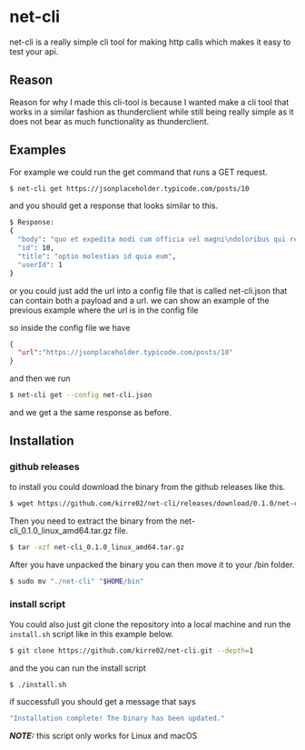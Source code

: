 # net-cli
net-cli is a really simple cli tool for making http calls which makes it easy to test your api.
## Reason
Reason for why I made this cli-tool is because I wanted make a cli tool that works in a similar fashion as thunderclient while still being really simple as it does not bear as much functionality as thunderclient.

## Examples
For example we could run the get command that runs a GET request.
```bash
$ net-cli get https://jsonplaceholder.typicode.com/posts/10
```
and you should get a response that looks similar to this.
```bash
$ Response:
{
  "body": "quo et expedita modi cum officia vel magni\ndoloribus qui repudiandae\nvero nisi sit\nquos veniam quod sed accusamus veritatis error",
  "id": 10,
  "title": "optio molestias id quia eum",
  "userId": 1
}
```
or you could just add the url into a config file that is called net-cli.json that can contain both a payload and a url.
we can show an example of the previous example where the url is in the config file

so inside the config file we have

```json
{
  "url":"https://jsonplaceholder.typicode.com/posts/10"
}
```

and then we run
```bash
$ net-cli get --config net-cli.json
```
and we get a the same response as before.

## Installation
### github releases
to install you could download the binary from the github releases like this.
```bash
$ wget https://github.com/kirre02/net-cli/releases/download/0.1.0/net-cli_0.1.0_linux_amd64.tar.gz
```

Then you need to extract the binary from the net-cli_0.1.0_linux_amd64.tar.gz file.
```bash
$ tar -xzf net-cli_0.1.0_linux_amd64.tar.gz
```
After you have unpacked the binary you can then move it to your /bin folder.
```bash
$ sudo mv "./net-cli" "$HOME/bin"
```
### install script
You could also just git clone the repository into a local machine and run the ```install.sh``` script like in this example below.

```bash
$ git clone https://github.com/kirre02/net-cli.git --depth=1
```
and the you can run the install script
```bash
$ ./install.sh
```
if successfull you should get a message that says
```bash
"Installation complete! The binary has been updated."
```
**_NOTE:_** this script only works for Linux and macOS